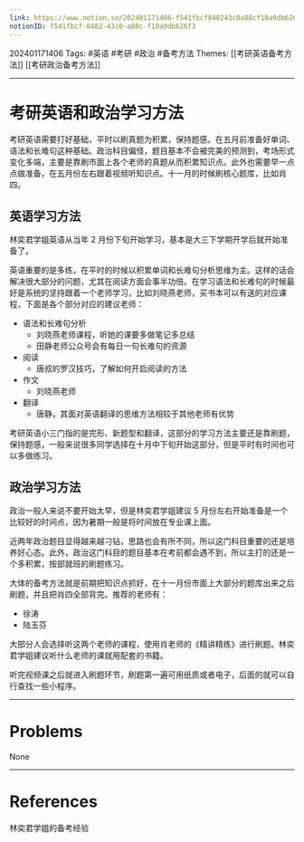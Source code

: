 ```yaml
---
link: https://www.notion.so/202401171406-f541fbcf848243c0a88cf10a9db626f3
notionID: f541fbcf-8482-43c0-a88c-f10a9db626f3
---
```

202401171406
Tags: #英语 #考研 #政治 #备考方法 
Themes: [[考研英语备考方法]] [[考研政治备考方法]] 

--- 
# 考研英语和政治学习方法
考研英语需要打好基础，平时以刷真题为积累，保持题感。在五月前准备好单词、语法和长难句这种基础。政治科目偏怪，题目基本不会被完美的预测到，考场形式变化多端，主要是靠刷市面上各个老师的真题从而积累知识点。此外也需要早一点点做准备，在五月份左右跟着视频听知识点。十一月的时候刷核心题库，比如肖四。

## 英语学习方法
林奕君学姐英语从当年 2 月份下旬开始学习，基本是大三下学期开学后就开始准备了。

英语重要的是多练，在平时的时候以积累单词和长难句分析思维为主。这样的话会解决很大部分的问题，尤其在阅读方面会事半功倍。在学习语法和长难句的时候最好是系统的坚持跟着一个老师学习，比如刘晓燕老师，买书本可以有送的对应课程，下面是各个部分对应的建议老师：
- 语法和长难句分析
	- 刘晓燕老师课程，听她的课要多做笔记多总结
	- 田静老师公众号会有每日一句长难句的资源
- 阅读
	- 唐叔的罗汉技巧，了解如何开启阅读的方法
- 作文
	- 刘晓燕老师
- 翻译
	- 唐静，其面对英语翻译的思维方法相较于其他老师有优势

考研英语小三门指的是完形、新题型和翻译，这部分的学习方法主要还是靠刷题，保持题感，一般来说很多同学选择在十月中下旬开始这部分，但是平时有时间也可以多做练习。

## 政治学习方法
政治一般人来说不要开始太早，但是林奕君学姐建议 5 月份左右开始准备是一个比较好的时间点，因为暑期一般是将时间放在专业课上面。

近两年政治题目显得越来越刁钻，思路也会有所不同，所以这门科目重要的还是培养好心态。此外，政治这门科目的题目基本在考前都会遇不到，所以主打的还是一个多积累，按部就班的刷题练习。

大体的备考方法就是前期把知识点抓好，在十一月份市面上大部分的题库出来之后刷题，并且把肖四全部背完。推荐的老师有：
- 徐涛
- 陆玉芬

大部分人会选择听这两个老师的课程，使用肖老师的《精讲精练》进行刷题。林奕君学姐建议听什么老师的课就用配套的书籍。

听完视频课之后就进入刷题环节，刷题第一遍可用纸质或者电子，后面的就可以自行查找一些小程序。

---
# Problems
None

---
# References
林奕君学姐的备考经验